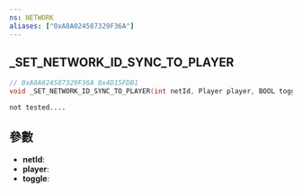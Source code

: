 ```yaml
---
ns: NETWORK
aliases: ["0xA8A024587329F36A"]
---
```

## _SET_NETWORK_ID_SYNC_TO_PLAYER

```c
// 0xA8A024587329F36A 0x4D15FDB1
void _SET_NETWORK_ID_SYNC_TO_PLAYER(int netId, Player player, BOOL toggle);
```

```
not tested....  
```

## 參數
* **netId**: 
* **player**: 
* **toggle**: 

